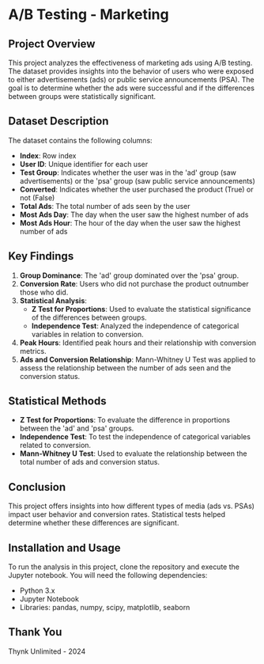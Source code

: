 # A/B Testing - Marketing

## Project Overview

This project analyzes the effectiveness of marketing ads using A/B testing. The dataset provides insights into the behavior of users who were exposed to either advertisements (ads) or public service announcements (PSA). The goal is to determine whether the ads were successful and if the differences between groups were statistically significant.

## Dataset Description

The dataset contains the following columns:

- **Index**: Row index
- **User ID**: Unique identifier for each user
- **Test Group**: Indicates whether the user was in the 'ad' group (saw advertisements) or the 'psa' group (saw public service announcements)
- **Converted**: Indicates whether the user purchased the product (True) or not (False)
- **Total Ads**: The total number of ads seen by the user
- **Most Ads Day**: The day when the user saw the highest number of ads
- **Most Ads Hour**: The hour of the day when the user saw the highest number of ads

## Key Findings

1. **Group Dominance**: The 'ad' group dominated over the 'psa' group.
2. **Conversion Rate**: Users who did not purchase the product outnumber those who did.
3. **Statistical Analysis**:
   - **Z Test for Proportions**: Used to evaluate the statistical significance of the differences between groups.
   - **Independence Test**: Analyzed the independence of categorical variables in relation to conversion.
4. **Peak Hours**: Identified peak hours and their relationship with conversion metrics.
5. **Ads and Conversion Relationship**: Mann-Whitney U Test was applied to assess the relationship between the number of ads seen and the conversion status.

## Statistical Methods

- **Z Test for Proportions**: To evaluate the difference in proportions between the 'ad' and 'psa' groups.
- **Independence Test**: To test the independence of categorical variables related to conversion.
- **Mann-Whitney U Test**: Used to evaluate the relationship between the total number of ads and conversion status.

## Conclusion

This project offers insights into how different types of media (ads vs. PSAs) impact user behavior and conversion rates. Statistical tests helped determine whether these differences are significant.

## Installation and Usage

To run the analysis in this project, clone the repository and execute the Jupyter notebook. You will need the following dependencies:
- Python 3.x
- Jupyter Notebook
- Libraries: pandas, numpy, scipy, matplotlib, seaborn

## Thank You

Thynk Unlimited - 2024
